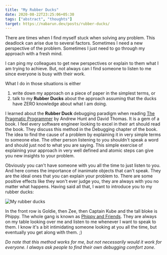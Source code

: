 ```yaml
---
title: "My Rubber Ducks"
date: 2020-08-22T23:25:06+05:30
tags: ["abstract", "thoughts"]
target: https://nabarun.dev/posts/rubber-ducks/
---
```


There are times when I find myself stuck when solving any problem. This deadlock can arise due to several factors. Sometimes I need a new perspective of the problem. Sometimes I just need to go through my approach with a fresh mind.

I can ping my colleagues to get new perspectives or explain to them what I am trying to achieve. But, not always can I find someone to listen to me since everyone is busy with their work.

What I do in those situations is either

1. write down my approach on a piece of paper in the simplest terms, or
2. talk to my **Rubber Ducks** about the approach assuming that the ducks have ZERO knowledge about what I am doing.

I learned about the **Rubber Duck** debugging paradigm when reading [The Pragmatic Programmer][tpp] by Andrew Hunt and David Thomas. It is a gem of a book. I feel every software engineer looking to excel in their art should read the book. They discuss this method in the Debugging chapter of the book. The idea to find the cause of a problem by explaining it in very simple terms to someone else. The other person listening to you shouldn't speak a word and should just nod to what you are saying. This simple exercise of explaining your approach in very well defined and atomic steps can give you new insights to your problem.

Obviously you can't have someone with you all the time to just listen to you. And here comes the importance of inanimate objects that can't speak. They are the ideal ones that you can explain your problem to. There are some positive effects like they won't ever judge you, they are always with you no matter what happens. Having said all that, I want to introduce you to my rubber ducks:

![My rubber ducks](/images/rubber-ducks.jpg)

In the front row is Goldie, then Zee, then Captain Kube and the tall bloke is Phippy. The whole gang is known as [Phippy and Friends][phippy]. They are always on my table looking over me and listen to me whenever I want to speak to them. I know it's a bit intimidating someone looking at you all the time, but eventually you get along with them. ;)

_Do note that this method works for me, but not necessarily would it work for everyone. I always ask people to find their own debugging comfort zone._


[phippy]: https://phippy.io
[tpp]: https://pragprog.com/titles/tpp20/the-pragmatic-programmer-20th-anniversary-edition/
